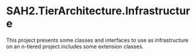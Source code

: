 # SAH2.TierArchitecture.Infrastructure
This project presents some classes and interfaces to use as infrastructure on an n-tiered project.includes some extension classes.
